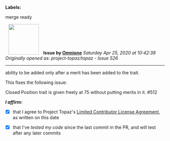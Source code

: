 **Labels:**

merge ready



<a href="https://github.com/Omnione"><img src="https://avatars2.githubusercontent.com/u/10185476?v=4" width="96" height="96" hspace="10"></img></a> **Issue by [Omnione](https://github.com/Omnione)**
_Saturday Apr 25, 2020 at 10:42:38_
_Originally opened as: project-topaz/topaz - Issue 526_

----

ability to be added only after a merit has been added to the trait.

This fixes the following issue:

Closed Position trait is given freely at 75 without putting merits in it. #512

<!-- place 'x' mark between square [X] brackets to affirm: -->
**_I affirm:_**
- [X] that I agree to Project Topaz's [Limited Contributor License Agreement](http://project-topaz.com/blob/release/CONTRIBUTOR_AGREEMENT.md), as written on this date
- [X] that I've _tested my code_ since the last commit in the PR, and will test after any later commits


